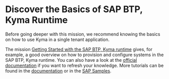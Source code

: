 # Discover the Basics of SAP BTP, Kyma Runtime

Before going deeper with this mission, we recommend knowing the basics on how to use Kyma in a single tenant application.

The mission [Getting Started with the SAP BTP, Kyma runtime](https://discovery-center.cloud.sap/missiondetail/3252/3281/) gives, for example,  a good overview on how to provision and configure systems in the SAP BTP, Kyma runtime.
You can also have a look at the [official documentation](https://kyma-project.io/docs/kyma/latest) if you want to refresh your knowledge.
More tutorials can be found in the [documentation](https://kyma-project.io/docs/kyma/latest/03-tutorials/) or in the [SAP Samples](https://github.com/SAP-samples/kyma-runtime-extension-samples).
